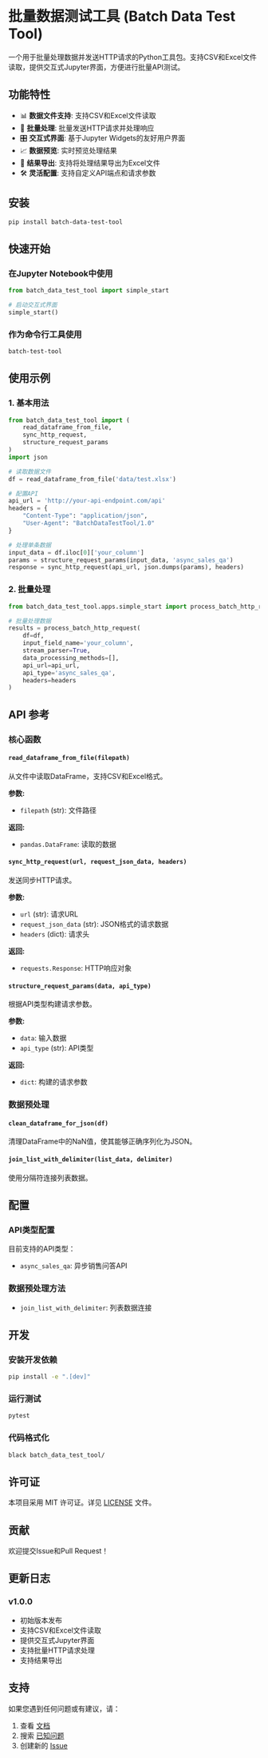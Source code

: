 # 批量数据测试工具 (Batch Data Test Tool)

一个用于批量处理数据并发送HTTP请求的Python工具包。支持CSV和Excel文件读取，提供交互式Jupyter界面，方便进行批量API测试。

## 功能特性

- 📊 **数据文件支持**: 支持CSV和Excel文件读取
- 🔄 **批量处理**: 批量发送HTTP请求并处理响应
- 🎛️ **交互式界面**: 基于Jupyter Widgets的友好用户界面
- 📈 **数据预览**: 实时预览处理结果
- 💾 **结果导出**: 支持将处理结果导出为Excel文件
- 🛠️ **灵活配置**: 支持自定义API端点和请求参数

## 安装

```bash
pip install batch-data-test-tool
```

## 快速开始

### 在Jupyter Notebook中使用

```python
from batch_data_test_tool import simple_start

# 启动交互式界面
simple_start()
```

### 作为命令行工具使用

```bash
batch-test-tool
```

## 使用示例

### 1. 基本用法

```python
from batch_data_test_tool import (
    read_dataframe_from_file,
    sync_http_request,
    structure_request_params
)
import json

# 读取数据文件
df = read_dataframe_from_file('data/test.xlsx')

# 配置API
api_url = 'http://your-api-endpoint.com/api'
headers = {
    "Content-Type": "application/json",
    "User-Agent": "BatchDataTestTool/1.0"
}

# 处理单条数据
input_data = df.iloc[0]['your_column']
params = structure_request_params(input_data, 'async_sales_qa')
response = sync_http_request(api_url, json.dumps(params), headers)
```

### 2. 批量处理

```python
from batch_data_test_tool.apps.simple_start import process_batch_http_request

# 批量处理数据
results = process_batch_http_request(
    df=df,
    input_field_name='your_column',
    stream_parser=True,
    data_processing_methods=[],
    api_url=api_url,
    api_type='async_sales_qa',
    headers=headers
)
```

## API 参考

### 核心函数

#### `read_dataframe_from_file(filepath)`
从文件中读取DataFrame，支持CSV和Excel格式。

**参数:**
- `filepath` (str): 文件路径

**返回:**
- `pandas.DataFrame`: 读取的数据

#### `sync_http_request(url, request_json_data, headers)`
发送同步HTTP请求。

**参数:**
- `url` (str): 请求URL
- `request_json_data` (str): JSON格式的请求数据
- `headers` (dict): 请求头

**返回:**
- `requests.Response`: HTTP响应对象

#### `structure_request_params(data, api_type)`
根据API类型构建请求参数。

**参数:**
- `data`: 输入数据
- `api_type` (str): API类型

**返回:**
- `dict`: 构建的请求参数

### 数据预处理

#### `clean_dataframe_for_json(df)`
清理DataFrame中的NaN值，使其能够正确序列化为JSON。

#### `join_list_with_delimiter(list_data, delimiter)`
使用分隔符连接列表数据。

## 配置

### API类型配置

目前支持的API类型：
- `async_sales_qa`: 异步销售问答API

### 数据预处理方法

- `join_list_with_delimiter`: 列表数据连接

## 开发

### 安装开发依赖

```bash
pip install -e ".[dev]"
```

### 运行测试

```bash
pytest
```

### 代码格式化

```bash
black batch_data_test_tool/
```

## 许可证

本项目采用 MIT 许可证。详见 [LICENSE](LICENSE) 文件。

## 贡献

欢迎提交Issue和Pull Request！

## 更新日志

### v1.0.0
- 初始版本发布
- 支持CSV和Excel文件读取
- 提供交互式Jupyter界面
- 支持批量HTTP请求处理
- 支持结果导出

## 支持

如果您遇到任何问题或有建议，请：

1. 查看 [文档](https://github.com/zzti-bsj/batch-data-test-tool#readme)
2. 搜索 [已知问题](https://github.com/zzti-bsj/batch-data-test-tool/issues)
3. 创建新的 [Issue](https://github.com/zzti-bsj/batch-data-test-tool/issues/new)
